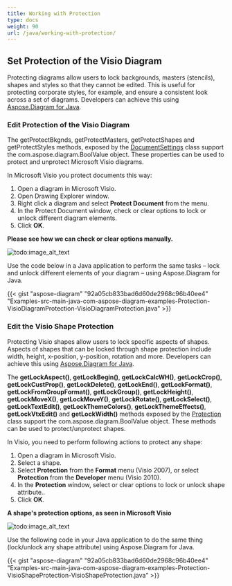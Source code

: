```yaml
---
title: Working with Protection
type: docs
weight: 90
url: /java/working-with-protection/
---
```


## **Set Protection of the Visio Diagram**
Protecting diagrams allow users to lock backgrounds, masters (stencils), shapes and styles so that they cannot be edited. This is useful for protecting corporate styles, for example, and ensure a consistent look across a set of diagrams. Developers can achieve this using [Aspose.Diagram for Java](https://products.aspose.com/diagram/java).
### **Edit Protection of the Visio Diagram**
The getProtectBkgnds, getProtectMasters, getProtectShapes and getProtectStyles methods, exposed by the [DocumentSettings](https://apireference.aspose.com/diagram/java/com.aspose.diagram/DocumentSettings) class support the com.aspose.diagram.BoolValue object. These properties can be used to protect and unprotect Microsoft Visio diagrams.

In Microsoft Visio you protect documents this way:

1. Open a diagram in Microsoft Visio.
1. Open Drawing Explorer window.
1. Right click a diagram and select **Protect Document** from the menu.
1. In the Protect Document window, check or clear options to lock or unlock different diagram elements.
1. Click **OK**.

**Please see how we can check or clear options manually.** 

![todo:image_alt_text](working-with-protection_1.png)

Use the code below in a Java application to perform the same tasks – lock and unlock different elements of your diagram – using Aspose.Diagram for Java.

{{< gist "aspose-diagram" "92a05cb833bad6d60de2968c96b40ee4" "Examples-src-main-java-com-aspose-diagram-examples-Protection-VisioDiagramProtection-VisioDiagramProtection.java" >}}
### **Edit the Visio Shape Protection**
Protecting Visio shapes allow users to lock specific aspects of shapes. Aspects of shapes that can be locked through shape protection include width, height, x-position, y-position, rotation and more. Developers can achieve this using [Aspose.Diagram for Java](https://products.aspose.com/diagram/java).

The **getLockAspect()**, **getLockBegin()**, **getLockCalcWH()**, **getLockCrop()**, **getLockCustProp()**, **getLockDelete()**, **getLockEnd()**, **getLockFormat()**, **getLockFromGroupFormat()**, **getLockGroup()**, **getLockHeight()**, **getLockMoveX()**, **getLockMoveY()**, **getLockRotate()**, **getLockSelect()**, **getLockTextEdit()**, **getLockThemeColors()**, **getLockThemeEffects()**, **getLockVtxEdit()** and **getLockWidth()** methods exposed by the [Protection](https://apireference.aspose.com/diagram/java/com.aspose.diagram/Protection) class support the com.aspose.diagram.BoolValue object. These methods can be used to protect/unprotect shapes.

In Visio, you need to perform following actions to protect any shape:

1. Open a diagram in Microsoft Visio.
1. Select a shape.
1. Select **Protection** from the **Format** menu (Visio 2007), or select **Protection** from the **Developer** menu (Visio 2010).
1. In the **Protection** window, select or clear options to lock or unlock shape attribute..
1. Click **OK**.

**A shape's protection options, as seen in Microsoft Visio** 

![todo:image_alt_text](working-with-protection_2.png)

Use the following code in your Java application to do the same thing (lock/unlock any shape attribute) using Aspose.Diagram for Java.

{{< gist "aspose-diagram" "92a05cb833bad6d60de2968c96b40ee4" "Examples-src-main-java-com-aspose-diagram-examples-Protection-VisioShapeProtection-VisioShapeProtection.java" >}}
